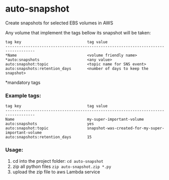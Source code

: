 # auto-snapshot

Create snapshots for selected EBS volumes in AWS

Any volume that implement the tags bellow its snapshot will be taken:
```
tag key                             tag value
-----------------------------------------------------------------------------------
*Name                               <volume friendly name>
*auto:snapshots                     <any value>
auto:snapshot:topic                 <topic name for SNS event>
auto:snapshots:retention_days       <number of days to keep the snapshot>
```
*mandatory tags

### Example tags:

```
tag key                             tag value
-----------------------------------------------------------------------------------
Name                                my-super-important-volume
auto:snapshots                      yes
auto:snapshot:topic                 snapshot-was-created-for-my-super-important-volume
auto:snapshots:retention_days       15
```

### Usage:
1. cd into the project folder:
```cd auto-snapshot```
2. zip all python files
```zip auto-snapshot.zip *.py```
3. upload the zip file to aws Lambda service

